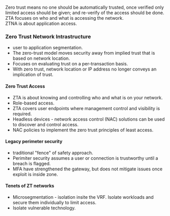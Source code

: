 Zero trust means no one should be automatically trusted, once verified only limited access should be given; and re-verify of the access should be done.  
ZTA focuses on who and what is accessing the network.  
ZTNA is about application access.  

### Zero Trust Network Intrastructure  
*  user to application segmentation.  
*  The zero-trust model moves security away from implied trust that is based on network location. 
*  Focuses on evaluating trust on a per-transaction basis.  
*  With zero trust, network location or IP address no longer conveys an implication of trust.  

#### Zero Trust Access  
*  ZTA is about knowing and controlling who and what is on your network.  
*  Role-based access.  
*  ZTA covers user endpoints where management control and visibility is required.  
*  Headless devices - network access control (NAC) solutions can be used to discover and control access.  
*  NAC policies to implement the zero trust principles of least access.  

#### Legacy perimeter security  
*  traditional "fence" of safety approach.  
*  Perimiter security assumes a user or connection is trustworthy until a breach is flagged.  
*  MFA have strengthened the gateway, but does not mitigate issues once exploit is inside zone.  

#### Tenets of ZT networks  
* Microsegmentation - isolation insite the VRF.  Isolate workloads and secure them individually to limit access.  
* Isolate vulnerable technology.  
